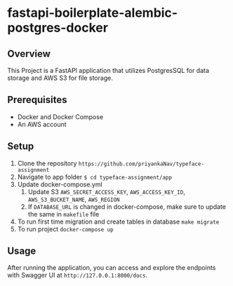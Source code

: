 # fastapi-boilerplate-alembic-postgres-docker

## Overview
This Project is a FastAPI application that utilizes PostgresSQL for data storage and AWS S3 for file storage.

## Prerequisites
- Docker and Docker Compose
- An AWS account 

## Setup
1. Clone the repository
    ```https://github.com/priyankaNav/typeface-assignment```
2. Navigate to app folder
    ```$ cd typeface-assignment/app```
3. Update docker-compose.yml 
    1. Update S3 `AWS_SECRET_ACCESS_KEY`, `AWS_ACCESS_KEY_ID`, `AWS_S3_BUCKET_NAME`, `AWS_REGION`
    2. If `DATABASE_URL` is changed in docker-compose, make sure to update the same in `makefile` file
4. To run first time migration and create tables in database
    ```make migrate```
5. To run project
    ```docker-compose up```

## Usage
After running the application, you can access and explore the endpoints with Swagger UI at `http://127.0.0.1:8000/docs`.


